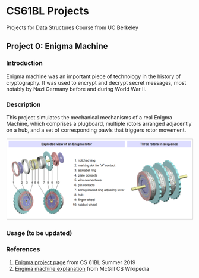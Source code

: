 # CS61BL Projects
Projects for Data Structures Course from UC Berkeley

## Project 0: Enigma Machine

### Introduction 

Enigma machine was an important piece of technology in the history of cryptography. 
It was used to encrypt and decrypt secret messages, most notably by Nazi Germany
before and during World War II. 

### Description

This project simulates the mechanical mechanisms of a real Enigma Machine,
which comprises a plugboard, multiple rotors arranged adjacently on a hub,
and a set of corresponding pawls that triggers rotor movement.

![Exploded Enigma Rotor](library/data/proj0_imgs/exploded_enigma_rotor)

### Usage (to be updated)

### References
1. [Enigma project page](https://cs61bl.org/su19/projects/enigma) from CS 61BL Summer 2019
2. [Engima machine explanation](https://www.cs.mcgill.ca/~rwest/wikispeedia/wpcd/wp/e/Enigma_machine.htm) from McGill CS Wikipedia

